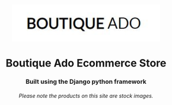 <div align="center">

<img src="media/boutique-ado.jpg" alt="Main Logo" width="400">

# Boutique Ado Ecommerce Store

### Built using the Django python framework

###### Please note the products on this site are stock images.